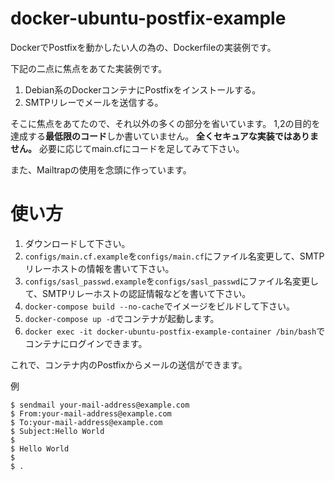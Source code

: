# docker-ubuntu-postfix-example
DockerでPostfixを動かしたい人の為の、Dockerfileの実装例です。

下記の二点に焦点をあてた実装例です。
1. Debian系のDockerコンテナにPostfixをインストールする。
2. SMTPリレーでメールを送信する。

そこに焦点をあてたので、それ以外の多くの部分を省いています。
1,2の目的を達成する**最低限のコード**しか書いていません。
**全くセキュアな実装ではありません。**
必要に応じてmain.cfにコードを足してみて下さい。

また、Mailtrapの使用を念頭に作っています。

# 使い方
1. ダウンロードして下さい。
2. `configs/main.cf.example`を`configs/main.cf`にファイル名変更して、SMTPリレーホストの情報を書いて下さい。
3. `configs/sasl_passwd.example`を`configs/sasl_passwd`にファイル名変更して、SMTPリレーホストの認証情報などを書いて下さい。
4. `docker-compose build --no-cache`でイメージをビルドして下さい。
5. `docker-compose up -d`でコンテナが起動します。
6. `docker exec -it docker-ubuntu-postfix-example-container /bin/bash`でコンテナにログインできます。

これで、コンテナ内のPostfixからメールの送信ができます。

例
```
$ sendmail your-mail-address@example.com
$ From:your-mail-address@example.com
$ To:your-mail-address@example.com
$ Subject:Hello World
$ 
$ Hello World
$ 
$ .
```

